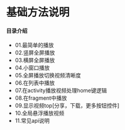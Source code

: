 # 基础方法说明
#### 目录介绍
- 01.最简单的播放
- 02.竖屏全屏播放
- 03.横屏全屏播放
- 04.小窗口播放
- 05.全屏播放切换视频清晰度
- 06.在列表中播放
- 07.在activity播放视频处理home键逻辑
- 08.在fragment中播放
- 09.显示视频top[分享，下载，更多按钮控件]
- 10.全局悬浮播放视频
- 11.常见api说明





